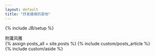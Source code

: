 ```yaml
---
layout: default
title: "抒发骚情的菜地"
---
```

{% include JB/setup %}

<div class="category Article">
  <div class="wrapper">附庸风雅</div>
</div>

<div class="mainContent wrapper fd-clr">
  <div class="content cell c66">
    <div class="side_bg"></div>
    {% assign posts_all = site.posts %}
    {% include custom/posts_article %}
  </div>

  <aside class="cell c32 last">
      {% include custom/aside %}
  </aside>
</div>